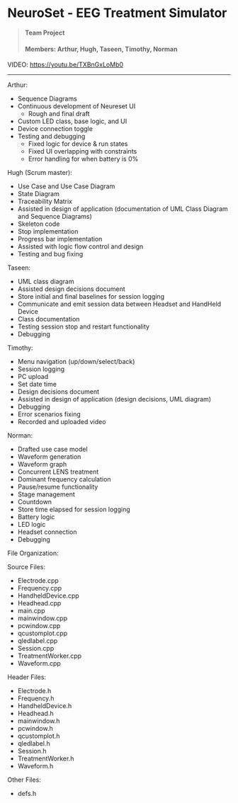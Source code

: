 # NeuroSet - EEG Treatment Simulator

> **Team Project**
> #### Members: Arthur, Hugh, Taseen, Timothy, Norman

VIDEO: https://youtu.be/TXBnGxLoMb0

--- 

Arthur:
 - Sequence Diagrams
 - Continuous development of Neureset UI
   - Rough and final draft
 - Custom LED class, base logic, and UI
 - Device connection toggle
 - Testing and debugging
   - Fixed logic for device & run states
   - Fixed UI overlapping with constraints
   - Error handling for when battery is 0%
  
Hugh (Scrum master):
  - Use Case and Use Case Diagram
  - State Diagram
  - Traceability Matrix
  - Assisted in design of application (documentation of UML Class Diagram and Sequence Diagrams)
  - Skeleton code
  - Stop implementation
  - Progress bar implementation
  - Assisted with logic flow control and design
  - Testing and bug fixing

Taseen:
- UML class diagram
- Assisted design decisions document
- Store initial and final baselines for session logging
- Communicate and emit session data between Headset and HandHeld Device
- Class documentation
- Testing session stop and restart functionality
- Debugging

Timothy:
- Menu navigation (up/down/select/back)
- Session logging
- PC upload
- Set date time
- Design decisions document
- Assisted in design of application (design decisions, UML diagram)
- Debugging
- Error scenarios fixing
- Recorded and uploaded video

Norman:
- Drafted use case model
- Waveform generation
- Waveform graph
- Concurrent LENS treatment
- Dominant frequency calculation
- Pause/resume functionality
- Stage management
- Countdown
- Store time elapsed for session logging
- Battery logic
- LED logic
- Headset connection
- Debugging

File Organization:

Source Files:
- Electrode.cpp
- Frequency.cpp
- HandheldDevice.cpp
- Headhead.cpp
- main.cpp
- mainwindow.cpp
- pcwindow.cpp
- qcustomplot.cpp
- qledlabel.cpp
- Session.cpp
- TreatmentWorker.cpp
- Waveform.cpp

Header Files:
- Electrode.h
- Frequency.h
- HandheldDevice.h
- Headhead.h
- mainwindow.h
- pcwindow.h
- qcustomplot.h
- qledlabel.h
- Session.h
- TreatmentWorker.h
- Waveform.h

Other Files:
- defs.h
